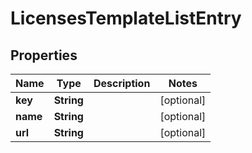
# LicensesTemplateListEntry

## Properties
Name | Type | Description | Notes
------------ | ------------- | ------------- | -------------
**key** | **String** |  |  [optional]
**name** | **String** |  |  [optional]
**url** | **String** |  |  [optional]



